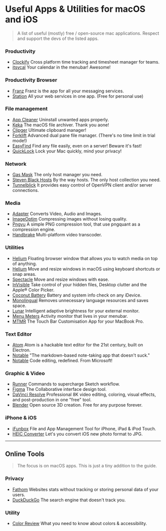 # Useful Apps & Utilities for macOS and iOS

>A list of useful (mostly) free / open-source mac applications.
>Respect and support the devs of the listed apps.

### Productivity
- [Clockify](https://clockify.me) Cross platform time tracking and timesheet manager for teams.
- [itsycal](https://www.mowglii.com/itsycal/) Your calendar in the menubar! Awesome!

### Productivity Browser
- [Franz](https://meetfranz.com) Franz is the app for all your messaging services.
- [Station](https://getstation.com) All your web services in one app. (Free for personal use)

### File management
- [App Cleaner](https://freemacsoft.net/appcleaner/) Uninstall unwanted apps properly.
- [Keka](https://www.keka.io/en/) The macOS file archiver. Thank you aone!
- [Clipger](https://florian.github.io/clipgerapp/) Ultimate clipboard manager!
- [Forklift](https://binarynights.com) Advanced dual pane file manager. (There's no time limit in trial mode!)
- [EasyFind](https://www.devontechnologies.com/products/freeware.html) Find any file easily, even on a server! Beware it's fast!
- [QuickLock](https://github.com/orwhat-cc/quicklock) Lock your Mac quickly, mind your privacy!

### Network
- [Gas Mask](https://github.com/2ndalpha/gasmask) The only host manager you need.
- [Steven Black Hosts](https://github.com/StevenBlack/hosts) By the way hosts. The only host collection you need.
- [Tunnelblick](https://tunnelblick.net) It provides easy control of OpenVPN client and/or server connections.

### Media
- [Adapter](https://macroplant.com/adapter) Converts Video, Audio and Images.
- [ImageOptim](https://imageoptim.com/mac) Compressing images without losing quality.
- [Pngyu](https://nukesaq88.github.io/Pngyu/) A simple PNG compression tool, that use pngquant as a compression engine.
- [Handbrake](https://handbrake.fr) Multi-platform video transcoder.

### Utilities
- [Helium](http://heliumfloats.com) Floating browser window that allows you to watch media on top of anything.
- [Helium](https://rectangleapp.com) Move and resize windows in macOS using keyboard shortcuts or snap areas.
- [Spectacle](https://www.spectacleapp.com) Move and resize windows with ease.
- [InVisible](http://northernspysoftware.com/software/invisible) Take control of your hidden files, Desktop clutter and the Apple® Color Picker.
- [Coconut Battery](https://www.coconut-flavour.com/coconutbattery/) Battery and system info check on any iDevice.
- [Monolingual](https://ingmarstein.github.io/Monolingual/) Removes unnecessary language resources and saves space.
- [Lunar](https://lunar.fyi) Intelligent adaptive brightness for your external monitor.
- [Menu Meters](https://member.ipmu.jp/yuji.tachikawa/MenuMetersElCapitan/) Activity monitor that lives in your menubar.
- [MTMR](https://github.com/toxblh/MTMR) The Touch Bar Customisation App for your MacBook Pro.

### Text Editor
- [Atom](https://github.com/atom/atom) Atom is a hackable text editor for the 21st century, built on Electron.
- [Notable](https://github.com/notable/notable/blob/master/README.md) "The markdown-based note-taking app that doesn't suck."
- [Notable](https://code.visualstudio.com) Code editing, redefined. From Microsoft!

### Graphic & Video
- [Runner](https://sketchrunner.com) Commands to supercharge Sketch workflow.
- [Figma](https://www.figma.com) The Collaborative interface design tool.
- [DaVinci Resolve](https://www.blackmagicdesign.com/products/davinciresolve/) Professional 8K video editing, coloring, visual effects, and post-production in one "free" tool.
- [Blender](https://www.blender.org/download/) Open source 3D creation. Free for any purpose forever.

### iPhone & iOS
- [iFunbox](http://www.i-funbox.com) File and App Management Tool for iPhone, iPad & iPod Touch.
- [HEIC Converter](https://imazing.com/heic) Let's you convert iOS new photo format to JPG.

---

## Online Tools 
>The focus is on macOS apps. This is just a tiny addition to the guide.

### Privacy
- [Fathom](https://usefathom.com) Websites stats without tracking or storing personal data of your users.
- [DuckDuckGo](https://duckduckgo.com) The search engine that doesn't track you.

### Utility
- [Color Review](https://color.review/) What you need to know about colors & accessibility.

